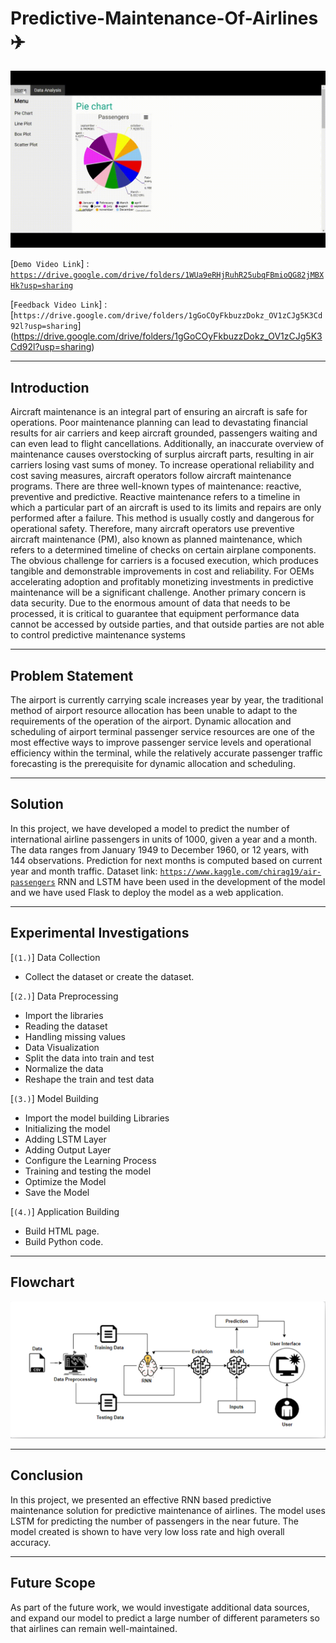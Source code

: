 # Predictive-Maintenance-Of-Airlines :airplane:

<img src="https://github.com/shellymohanty09/Predictive-Maintainance-of-Airlines/blob/main/Dataset/demo.gif" >

[`Demo Video Link`] : [`https://drive.google.com/drive/folders/1WUa9eRHjRuhR25ubqFBmioQG82jMBXHk?usp=sharing`](https://drive.google.com/drive/folders/1WUa9eRHjRuhR25ubqFBmioQG82jMBXHk?usp=sharing)

[`Feedback Video Link`] : [`https://drive.google.com/drive/folders/1gGoCOyFkbuzzDokz_OV1zCJg5K3Cd92l?usp=sharing`]
(https://drive.google.com/drive/folders/1gGoCOyFkbuzzDokz_OV1zCJg5K3Cd92l?usp=sharing)

_______________________________________________________________________________________________

## Introduction
Aircraft maintenance is an integral part of ensuring an aircraft is safe for operations. Poor
maintenance planning can lead to devastating financial results for air carriers and keep
aircraft grounded, passengers waiting and can even lead to flight cancellations.
Additionally, an inaccurate overview of maintenance causes overstocking of surplus aircraft
parts, resulting in air carriers losing vast sums of money.
To increase operational reliability and cost saving measures, aircraft operators follow
aircraft maintenance programs. There are three well-known types of maintenance:
reactive, preventive and predictive. Reactive maintenance refers to a timeline in which a
particular part of an aircraft is used to its limits and repairs are only performed after a
failure. This method is usually costly and dangerous for operational safety. Therefore,
many aircraft operators use preventive aircraft maintenance (PM), also known as planned
maintenance, which refers to a determined timeline of checks on certain airplane
components.
The obvious challenge for carriers is a focused execution, which produces tangible and
demonstrable improvements in cost and reliability. For OEMs accelerating adoption and
profitably monetizing investments in predictive maintenance will be a significant challenge.
Another primary concern is data security. Due to the enormous amount of data that needs
to be processed, it is critical to guarantee that equipment performance data cannot be
accessed by outside parties, and that outside parties are not able to control predictive
maintenance systems

___________________________________________________________________________________________________

## Problem Statement 

The airport is currently carrying scale increases year by year, the traditional method of
airport resource allocation has been unable to adapt to the requirements of the operation
of the airport. Dynamic allocation and scheduling of airport terminal passenger service
resources are one of the most effective ways to improve passenger service levels and
operational efficiency within the terminal, while the relatively accurate passenger traffic
forecasting is the prerequisite for dynamic allocation and scheduling.

_____________________________________________________________________________________________________

## Solution

In this project, we have developed a model to predict the number of international airline
passengers in units of 1000, given a year and a month.
The data ranges from January 1949 to December 1960, or 12 years, with 144 observations.
Prediction for next months is computed based on current year and month traffic.
Dataset link: [`https://www.kaggle.com/chirag19/air-passengers`](https://www.kaggle.com/chirag19/air-passengers)
RNN and LSTM have been used in the development of the model and we have used Flask
to deploy the model as a web application.

______________________________________________________________________________________________________

## Experimental Investigations

[`(1.)`] Data Collection
- Collect the dataset or create the dataset.

[`(2.)`] Data Preprocessing
- Import the libraries
- Reading the dataset
- Handling missing values
- Data Visualization
- Split the data into train and test
- Normalize the data
- Reshape the train and test data

[`(3.)`] Model Building
- Import the model building Libraries
- Initializing the model
- Adding LSTM Layer
- Adding Output Layer
- Configure the Learning Process
- Training and testing the model
- Optimize the Model
- Save the Model

[`(4.)`] Application Building
- Build HTML page.
- Build Python code.

__________________________________________________________________________________________

## Flowchart

<img src="https://github.com/shellymohanty09/Predictive-Maintainance-of-Airlines/blob/main/Dataset/flowchart.PNG" >

__________________________________________________________________________________________

## Conclusion

In this project, we presented an effective RNN based predictive maintenance solution for
predictive maintenance of airlines. The model uses LSTM for predicting the number of
passengers in the near future. The model created is shown to have very low loss rate and
high overall accuracy.

__________________________________________________________________________________________

## Future Scope

As part of the future work, we would investigate additional data sources, and expand our
model to predict a large number of different parameters so that airlines can remain well-maintained.


